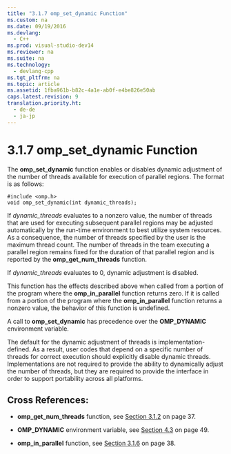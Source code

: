 ```yaml
---
title: "3.1.7 omp_set_dynamic Function"
ms.custom: na
ms.date: 09/19/2016
ms.devlang: 
  - C++
ms.prod: visual-studio-dev14
ms.reviewer: na
ms.suite: na
ms.technology: 
  - devlang-cpp
ms.tgt_pltfrm: na
ms.topic: article
ms.assetid: 1fba961b-b82c-4a1e-ab0f-e4be826e50ab
caps.latest.revision: 9
translation.priority.ht: 
  - de-de
  - ja-jp
---
```

# 3.1.7 omp_set_dynamic Function
The **omp_set_dynamic** function enables or disables dynamic adjustment of the number of threads available for execution of parallel regions. The format is as follows:  
  
```  
#include <omp.h>  
void omp_set_dynamic(int dynamic_threads);  
```  
  
 If *dynamic_threads* evaluates to a nonzero value, the number of threads that are used for executing subsequent parallel regions may be adjusted automatically by the run-time environment to best utilize system resources. As a consequence, the number of threads specified by the user is the maximum thread count. The number of threads in the team executing a parallel region remains fixed for the duration of that parallel region and is reported by the **omp_get_num_threads** function.  
  
 If *dynamic_threads* evaluates to 0, dynamic adjustment is disabled.  
  
 This function has the effects described above when called from a portion of the program where the **omp_in_parallel** function returns zero. If it is called from a portion of the program where the **omp_in_parallel** function returns a nonzero value, the behavior of this function is undefined.  
  
 A call to **omp_set_dynamic** has precedence over the **OMP_DYNAMIC** environment variable.  
  
 The default for the dynamic adjustment of threads is implementation-defined. As a result, user codes that depend on a specific number of threads for correct execution should explicitly disable dynamic threads. Implementations are not required to provide the ability to dynamically adjust the number of threads, but they are required to provide the interface in order to support portability across all platforms.  
  
## Cross References:  
  
-   **omp_get_num_threads** function, see [Section 3.1.2](../vs140/3.1.2-omp_get_num_threads-Function.md) on page 37.  
  
-   **OMP_DYNAMIC** environment variable, see [Section 4.3](../vs140/4.3-OMP_DYNAMIC.md) on page 49.  
  
-   **omp_in_parallel** function, see [Section 3.1.6](../vs140/3.1.6-omp_in_parallel-Function.md) on page 38.